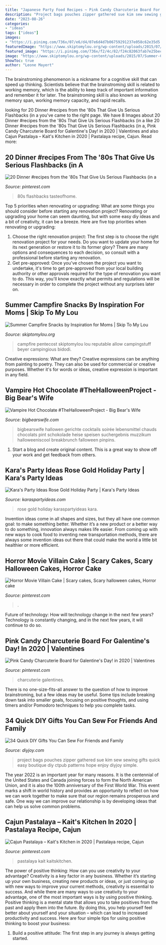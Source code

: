 ```yaml
---
title: "Japanese Party Food Recipes ~ Pink Candy Charcuterie Board For Galentine&#039;s Day! In 2020"
description: "Project bags pouches zipper gathered sue kim sew sewing gifts quick easy boutique diy ctpub patterns hope enjoy diyjoy simple"
date: "2023-08-26"
categories:
- "ideas"
tags: ["ideas"]
images:
- "https://i.pinimg.com/736x/07/e6/d4/07e6d4d7b06759291237e058c62e35d5.jpg"
featuredImage: "https://www.skiptomylou.org/wp-content/uploads/2015/07/Summer-Campfire-Snacks-1.jpg"
featured_image: "https://i.pinimg.com/736x/f2/4c/82/f24c82063fab7e25bec45faddaf508f6.jpg"
image: "https://www.skiptomylou.org/wp-content/uploads/2015/07/Summer-Campfire-Snacks-1.jpg"
ShowToc: true
author: "Leone Mayert"
---
```



The brainstroming phenomenon is a nickname for a cognitive skill that can speed up thinking. Scientists believe that the brainstroming skill is related to working memory, which is the ability to keep track of important information and remember it for later. The brainstroming skill is also known as working memory span, working memory capacity, and rapid recalls.

	

		
looking for 20 Dinner #recipes from the &#039;80s That Give Us Serious Flashbacks (in a you've came to the right page. We have 8 Images about 20 Dinner #recipes from the &#039;80s That Give Us Serious Flashbacks (in a like 20 Dinner #recipes from the &#039;80s That Give Us Serious Flashbacks (in a, Pink Candy Charcuterie Board for Galentine&#039;s Day! in 2020 | Valentines and also Cajun Pastalaya – Kait&#039;s Kitchen in 2020 | Pastalaya recipe, Cajun. Read more:
		
    
## 20 Dinner #recipes From The &#039;80s That Give Us Serious Flashbacks (in A

<img loading=lazy src="https://i.pinimg.com/736x/5e/c1/40/5ec1408621eb099b91c16cddcd84ed4e.jpg" onerror="this.onerror=null;this.src='https://tse4.mm.bing.net/th?id=OIP.WoBT53OkJj4-rNTocI8Y7AHaLH&amp;pid=15.1';" alt="20 Dinner #recipes from the &#039;80s That Give Us Serious Flashbacks (in a">

_Source: pinterest.com_

>80s flashbacks tasteofhome. 

	

Top 5 priorities when renovating or upgrading: What are some things you should consider before starting any renovation project?
Renovating or upgrading your home can seem daunting, but with some easy diy ideas and a bit of creativity, it can be a breeze. Here are five top priorities when renovating or upgrading: 
1. Choose the right renovation project: The first step is to choose the right renovation project for your needs. Do you want to update your home for its next generation or restore it to its former glory? There are many options and consequences to each decision, so consult with a professional before starting any renovation. 
2. Get pre-approved: Once you've chosen the project you want to undertake, it's time to get pre-approved from your local building authority or other approvals required for the type of renovation you want to do. This way, you'll know exactly what permits and regulations will be necessary in order to complete the project without any surprises later on.

    
## Summer Campfire Snacks By Inspiration For Moms | Skip To My Lou

<img loading=lazy src="https://www.skiptomylou.org/wp-content/uploads/2015/07/Summer-Campfire-Snacks-1.jpg" onerror="this.onerror=null;this.src='https://tse1.mm.bing.net/th?id=OIP.D75U69DuNahqdK9upf8hIQHaJ4&amp;pid=15.1';" alt="Summer Campfire Snacks by Inspiration for Moms | Skip To My Lou">

_Source: skiptomylou.org_

>campfire pentecost skiptomylou lou reputable allow campingstuff beyer campingious bidodi. 

	

Creative expressions: What are they?
Creative expressions can be anything from painting to poetry. They can also be used for commercial or creative purposes. Whether it's for words or ideas, creative expression is important in any field.

    
## Vampire Hot Chocolate #TheHalloweenProject - Big Bear&#039;s Wife

<img loading=lazy src="https://www.bigbearswife.com/wp-content/uploads/2016/08/Vampire-Hot-Chocolate-7.jpg" onerror="this.onerror=null;this.src='https://tse1.mm.bing.net/th?id=OIP.4G-x_XJ-oTF2Ix4gaigYogHaLH&amp;pid=15.1';" alt="Vampire Hot Chocolate #TheHalloweenProject - Big Bear&#039;s Wife">

_Source: bigbearswife.com_

>bigbearswife hallowen gerichte cocktails soirée lebensmittel chauds chocolats pint schokolade heise speisen suchergebnis muzzikum halloweeniscool breakbrunch falloween pinpins. 

	

1. Start a blog and create original content. This is a great way to show off your work and get feedback from others.

    
## Kara&#039;s Party Ideas Rose Gold Holiday Party | Kara&#039;s Party Ideas

<img loading=lazy src="http://karaspartyideas.com/wp-content/uploads/2017/12/Rose-Gold-Holiday-Party-via-Karas-Party-Ideas-KarasPartyIdeas.com12.jpeg" onerror="this.onerror=null;this.src='https://tse2.mm.bing.net/th?id=OIP.ObztYFsDJ16CfASyiGI2fAHaLH&amp;pid=15.1';" alt="Kara&#039;s Party Ideas Rose Gold Holiday Party | Kara&#039;s Party Ideas">

_Source: karaspartyideas.com_

>rose gold holiday karaspartyideas kara. 

	

Invention ideas come in all shapes and sizes, but they all have one common goal: to make something better. Whether it’s a new product or a better way to do something, innovation always makes life easier. From coming up with new ways to cook food to inventing new transportation methods, there are always some invention ideas out there that could make the world a little bit healthier or more efficient.

    
## Horror Movie Villain Cake | Scary Cakes, Scary Halloween Cakes, Horror Cake

<img loading=lazy src="https://i.pinimg.com/736x/07/e6/d4/07e6d4d7b06759291237e058c62e35d5.jpg" onerror="this.onerror=null;this.src='https://tse1.mm.bing.net/th?id=OIP.1FYEr1HZ4_sO2IwV5hXs4gHaJ3&amp;pid=15.1';" alt="Horror Movie Villain Cake | Scary cakes, Scary halloween cakes, Horror cake">

_Source: pinterest.com_

>. 

	

Future of technology: How will technology change in the next few years?
Technology is constantly changing, and in the next few years, it will continue to do so.

    
## Pink Candy Charcuterie Board For Galentine&#039;s Day! In 2020 | Valentines

<img loading=lazy src="https://i.pinimg.com/736x/b8/b0/48/b8b048197379c0be66deb87cad0d66ba.jpg" onerror="this.onerror=null;this.src='https://tse1.mm.bing.net/th?id=OIP.UZYSjT2_wcxUfnguPqAvIgHaLF&amp;pid=15.1';" alt="Pink Candy Charcuterie Board for Galentine&#039;s Day! in 2020 | Valentines">

_Source: pinterest.com_

>charcuterie galentines. 

	

There is no one-size-fits-all answer to the question of how to improve brainstroming, but a few ideas may be useful. Some tips include breaking down task into smaller goals, focusing on positive thoughts, and using timers and/or Pomodoro techniques to help you complete tasks.

    
## 34 Quick DIY Gifts You Can Sew For Friends And Family

<img loading=lazy src="http://diyjoy.com/wp-content/uploads/2016/09/Gathered-Zipper-Pouches-Project.jpg" onerror="this.onerror=null;this.src='https://tse4.mm.bing.net/th?id=OIP.RBFL5hwqtxtwesjIcCdMqgHaLH&amp;pid=15.1';" alt="34 Quick DIY Gifts You Can Sew For Friends and Family">

_Source: diyjoy.com_

>project bags pouches zipper gathered sue kim sew sewing gifts quick easy boutique diy ctpub patterns hope enjoy diyjoy simple. 

	

The year 2022 is an important year for many reasons. It is the centennial of the United States and Canada joining forces to form the North American Union, and it is also the 100th anniversary of the First World War. This event marks a shift in world history and provides an opportunity to reflect on how we can work together to make sure that our region remains prosperous and safe. One way we can improve our relationship is by developing ideas that can help us solve common problems.

    
## Cajun Pastalaya – Kait&#039;s Kitchen In 2020 | Pastalaya Recipe, Cajun

<img loading=lazy src="https://i.pinimg.com/736x/f2/4c/82/f24c82063fab7e25bec45faddaf508f6.jpg" onerror="this.onerror=null;this.src='https://tse4.mm.bing.net/th?id=OIP.BqswwpS1UwhGMxdHXw40gAHaKt&amp;pid=15.1';" alt="Cajun Pastalaya – Kait&#039;s Kitchen in 2020 | Pastalaya recipe, Cajun">

_Source: pinterest.com_

>pastalaya kait kaitskitchen. 

	

The power of positive thinking: How can you use creativity to your advantage?
Creativity is a key factor in any business. Whether it’s starting up your own business, creating new products or ideas, or just coming up with new ways to improve your current methods, creativity is essential to success. And while there are many ways to use creativity to your advantage, one of the most important ways is by using positive thinking.
Positive thinking is a mental state that allows you to take positives from the past and apply them into the future. By doing this, you help yourself feel better about yourself and your situation – which can lead to increased productivity and success. Here are four simple tips for using positive thinking to boost your business: 

1) Build a positive attitude: The first step in any journey is always getting started.

